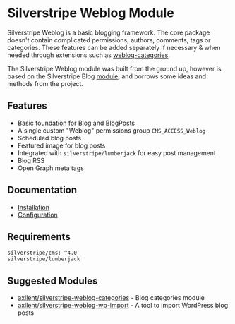 # Silverstripe Weblog Module

Silverstripe Weblog is a basic blogging framework. The core package doesn't contain complicated
permissions, authors, comments, tags or categories. These features can be added separately
if necessary & when needed through extensions such as
[weblog-categories](https://github.com/axllent/silverstripe-weblog-categories).

The Silverstripe Weblog module was built from the ground up, however is based on the Silverstripe Blog
[module](https://github.com/silverstripe/silverstripe-blog), and borrows some ideas and methods
from the project.


## Features

- Basic foundation for Blog and BlogPosts
- A single custom "Weblog" permissions group `CMS_ACCESS_Weblog`
- Scheduled blog posts
- Featured image for blog posts
- Integrated with `silverstripe/lumberjack` for easy post management
- Blog RSS
- Open Graph meta tags


## Documentation

- [Installation](docs/en/Installation.md)
- [Configuration](docs/en/Configuration.md)


## Requirements

```
silverstripe/cms: ^4.0
silverstripe/lumberjack
```


## Suggested Modules

- [axllent/silverstripe-weblog-categories](https://github.com/axllent/silverstripe-weblog-categories) - Blog categories module
- [axllent/silverstripe-weblog-wp-import](https://github.com/axllent/silverstripe-weblog-wp-import) - A tool to import WordPress blog posts
